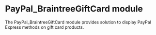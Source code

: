 # PayPal_BraintreeGiftCard module

The PayPal_BraintreeGiftCard module provides solution to display PayPal Express methods on gift card products.
